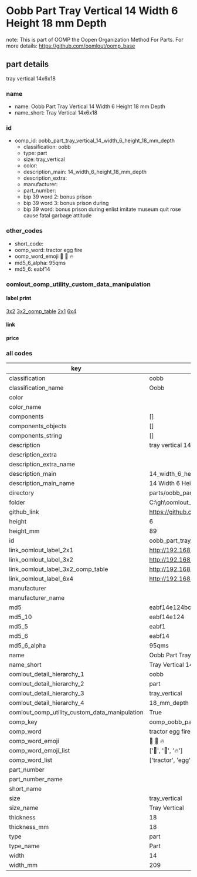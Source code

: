 # Oobb Part Tray Vertical 14 Width 6 Height 18 mm Depth  

note: This is part of OOMP the Oopen Organization Method For Parts. For more details: https://github.com/oomlout/oomp_base

##  part details
  



tray vertical 14x6x18



### name
* name: Oobb Part Tray Vertical 14 Width 6 Height 18 mm Depth
* name_short: Tray Vertical 14x6x18 
### id
* oomp_id: oobb_part_tray_vertical_14_width_6_height_18_mm_depth
  * classification: oobb
  * type: part
  * size: tray_vertical
  * color: 
  * description_main: 14_width_6_height_18_mm_depth
  * description_extra: 
  * manufacturer: 
  * part_number: 
  * bip 39 word 2: bonus prison
  * bip 39 word 3: bonus prison during
  * bip 39 word: bonus prison during enlist imitate museum quit rose cause fatal garbage attitude

### other_codes
* short_code: 
* oomp_word: tractor egg fire
* oomp_word_emoji :tractor: :egg: :fire:
* md5_6_alpha: 95qms
* md5_6: eabf14






### oomlout_oomp_utility_custom_data_manipulation
#### label print
[3x2](http://192.168.1.245:1112/?label=oomp%2095qms)
[3x2_oomp_table](http://192.168.1.108:1112/?label=oomp%2095qms)
[2x1](http://192.168.1.242:1112/?label=oomp%2095qms)
[6x4](http://192.168.1.55:1112/?label=oomp%2095qms)    

#### link

                              

#### price







### all codes 
| key | value |  
| --- | --- |  
| classification | oobb |  
| classification_name | Oobb |  
| color |  |  
| color_name |  |  
| components | [] |  
| components_objects | [] |  
| components_string | [] |  
| description | tray vertical 14x6x18 |  
| description_extra |  |  
| description_extra_name |  |  
| description_main | 14_width_6_height_18_mm_depth |  
| description_main_name | 14 Width 6 Height 18 mm Depth |  
| directory | parts/oobb_part_tray_vertical_14_width_6_height_18_mm_depth |  
| folder | C:\gh\oomlout_oobb_version_4_generated_parts\parts\oobb_part_tray_vertical_14_width_6_height_18_mm_depth |  
| github_link | https://github.com/oomlout/oomlout_oomp_part_src/tree/main/parts/oobb_part_tray_vertical_14_width_6_height_18_mm_depth |  
| height | 6 |  
| height_mm | 89 |  
| id | oobb_part_tray_vertical_14_width_6_height_18_mm_depth |  
| link_oomlout_label_2x1 | http://192.168.1.242:1112/?label=oomp%2095qms |  
| link_oomlout_label_3x2 | http://192.168.1.245:1112/?label=oomp%2095qms |  
| link_oomlout_label_3x2_oomp_table | http://192.168.1.108:1112/?label=oomp%2095qms |  
| link_oomlout_label_6x4 | http://192.168.1.55:1112/?label=oomp%2095qms |  
| manufacturer |  |  
| manufacturer_name |  |  
| md5 | eabf14e124bc15fa46b8b4ac886ac0cb |  
| md5_10 | eabf14e124 |  
| md5_5 | eabf1 |  
| md5_6 | eabf14 |  
| md5_6_alpha | 95qms |  
| name | Oobb Part Tray Vertical 14 Width 6 Height 18 mm Depth |  
| name_short | Tray Vertical 14x6x18  |  
| oomlout_detail_hierarchy_1 | oobb |  
| oomlout_detail_hierarchy_2 | part |  
| oomlout_detail_hierarchy_3 | tray_vertical |  
| oomlout_detail_hierarchy_4 | 18_mm_depth |  
| oomlout_oomp_utility_custom_data_manipulation | True |  
| oomp_key | oomp_oobb_part_tray_vertical_14_width_6_height_18_mm_depth |  
| oomp_word | tractor egg fire |  
| oomp_word_emoji | :tractor: :egg: :fire: |  
| oomp_word_emoji_list | [':tractor:', ':egg:', ':fire:'] |  
| oomp_word_list | ['tractor', 'egg', 'fire'] |  
| part_number |  |  
| part_number_name |  |  
| short_name |  |  
| size | tray_vertical |  
| size_name | Tray Vertical |  
| thickness | 18 |  
| thickness_mm | 18 |  
| type | part |  
| type_name | Part |  
| width | 14 |  
| width_mm | 209 |  
